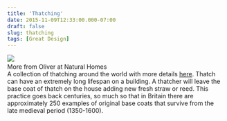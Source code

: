 ```yaml
---
title: 'Thatching'
date: 2015-11-09T12:33:00.000-07:00
draft: false
slug: thatching
tags: [Great Design]
---
```


![](http://www.naturalhomes.org/img/thatch8.jpg)   
More from Oliver at Natural Homes  
A collection of thatching around the world with more details [here](http://www.naturalhomes.org/thatch.htm). Thatch can have an extremely long lifespan on a building. A thatcher will leave the base coat of thatch on the house adding new fresh straw or reed. This practice goes back centuries, so much so that in Britain there are approximately 250 examples of original base coats that survive from the late medieval period (1350-1600).